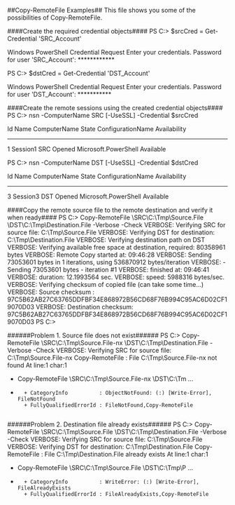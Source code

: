 ##Copy-RemoteFile Examples##
This file shows you some of the possibilities of Copy-RemoteFile.

####Create the required credential objects####
PS C:\> $srcCred = Get-Credential 'SRC_Account'

Windows PowerShell Credential Request
Enter your credentials.
Password for user 'SRC_Account': ************

PS C:\> $dstCred = Get-Credential 'DST_Account'

Windows PowerShell Credential Request
Enter your credentials.
Password for user 'DST_Account': ***********


####Create the remote sessions using the created credential objects####
PS C:\> nsn -ComputerName SRC [-UseSSL] -Credential $srcCred

 Id Name            ComputerName    State         ConfigurationName     Availability
 -- ----            ------------    -----         -----------------     ------------
  1 Session1        SRC             Opened        Microsoft.PowerShell     Available


PS C:\> nsn -ComputerName DST [-UseSSL] -Credential $dstCred

 Id Name            ComputerName    State         ConfigurationName     Availability
 -- ----            ------------    -----         -----------------     ------------
  3 Session3        DST             Opened        Microsoft.PowerShell     Available


####Copy the remote source file to the remote destination and verify it when ready####
PS C:\> Copy-RemoteFile \\SRC\C:\Tmp\Source.File \\DST\C:\Tmp\Destination.File -Verbose -Check
VERBOSE: Verifying SRC for source file: C:\Tmp\Source.File
VERBOSE: Verifying DST for destination: C:\Tmp\Destination.File
VERBOSE: Verifying destination path on DST
VERBOSE: Verifying available free space at destination, required: 80358961 bytes
VERBOSE: Remote Copy started at: 09:46:28
VERBOSE: Sending 73053601 bytes in 1 iterations, using 536870912 bytes/iteration
VERBOSE:  - Sending 73053601 bytes - iteration #1
VERBOSE:            finished at: 09:46:41
VERBOSE:               duration: 12.1993564 sec.
VERBOSE:                  speed: 5988316 bytes/sec.
VERBOSE: Verifying checksum of copied file (can take some time...)
VERBOSE: Source checksum     : 97C5B62AB27C63765DDFBF34E868972B56CD68F76B994C95AC6D02CF19070D03
VERBOSE: Destination checksum: 97C5B62AB27C63765DDFBF34E868972B56CD68F76B994C95AC6D02CF19070D03
PS C:\>


######Problem 1. Source file does not exist######
PS C:\> Copy-RemoteFile \\SRC\C:\Tmp\Source.File-nx \\DST\C:\Tmp\Destination.File -Verbose -Check
VERBOSE: Verifying SRC for source file: C:\Tmp\Source.File-nx
Copy-RemoteFile : File C:\Tmp\Source.File-nx not found
At line:1 char:1
+ Copy-RemoteFile \\SRC\C:\Tmp\Source.File-nx \\DST\C:\Tm ...
+ ~~~~~~~~~~~~~~~~~~~~~~~~~~~~~~~~~~~~~~~~~~~~~~~~~~~~~~~~~~~~~~~~~~~~~~~~~~~~~~~~
    + CategoryInfo          : ObjectNotFound: (:) [Write-Error], FileNotFound
    + FullyQualifiedErrorId : FileNotFound,Copy-RemoteFile


######Problem 2. Destination file already exists######
PS C:\> Copy-RemoteFile \\SRC\C:\Tmp\Source.File \\DST\C:\Tmp\Destination.File -Verbose -Check
VERBOSE: Verifying SRC for source file: C:\Tmp\Source.File
VERBOSE: Verifying DST for destination: C:\Tmp\Destination.File
Copy-RemoteFile : File C:\Tmp\Destination.File already exists
At line:1 char:1
+ Copy-RemoteFile \\SRC\C:\Tmp\Source.File \\DST\C:\Tmp\P ...
+ ~~~~~~~~~~~~~~~~~~~~~~~~~~~~~~~~~~~~~~~~~~~~~~~~~~~~~~~~~~~~~~~~~~~~~~~~~~~~~~~~
    + CategoryInfo          : WriteError: (:) [Write-Error], FileAlreadyExists
    + FullyQualifiedErrorId : FileAlreadyExists,Copy-RemoteFile
